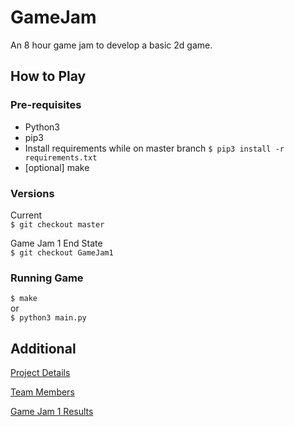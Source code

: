 # GameJam
An 8 hour game jam to develop a basic 2d game.

## How to Play
### Pre-requisites
* Python3
* pip3
* Install requirements while on master branch `$ pip3 install -r requirements.txt`
* [optional] make


### Versions
Current <br />
`$ git checkout master`

Game Jam 1 End State <br />
`$ git checkout GameJam1`

### Running Game
`$ make` <br />
or <br />
`$ python3 main.py`


## Additional
[Project Details](project_details.md)

[Team Members](team_members.md)

[Game Jam 1 Results](game_jam1.md)

